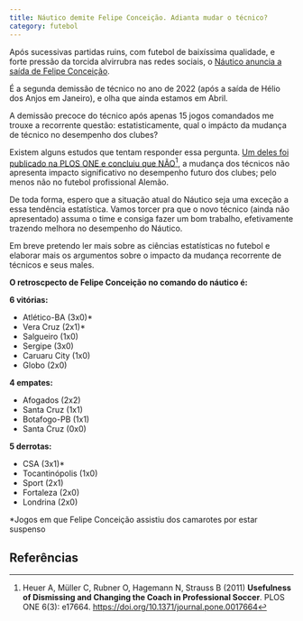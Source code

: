 ```yaml
---
title: Náutico demite Felipe Conceição. Adianta mudar o técnico?
category: futebol
---
```


Após sucessivas partidas ruins, com futebol de baixíssima qualidade, e forte pressão da torcida alvirrubra nas redes sociais, o [Náutico anuncia a saída de Felipe Conceição](https://ge.globo.com/pe/futebol/times/nautico/noticia/2022/04/11/apos-derrota-na-estreia-da-serie-b-nautico-demite-tecnico-felipe-conceicao.ghtml).

É a segunda demissão de técnico no ano de 2022 (após a saída de Hélio dos Anjos em Janeiro), e olha que ainda estamos em Abril.

A demissão precoce do técnico após apenas 15 jogos comandados me trouxe a recorrente questão: estatisticamente, qual o impácto da mudança de técnico no desempenho dos clubes?

Existem alguns estudos que tentam responder essa pergunta. [Um deles foi publicado na PLOS ONE e concluiu que NÃO](https://journals.plos.org/plosone/article/metrics?id=10.1371/journal.pone.0017664#citedHeader)[^Heuer], a mudança dos técnicos não apresenta impacto significativo no desempenho futuro dos clubes; pelo menos não no futebol profissional Alemão.

De toda forma, espero que a situação atual do Náutico seja uma exceção a essa tendência estatística. Vamos torcer pra que o novo técnico (ainda não apresentado) assuma o time e consiga fazer um bom trabalho, efetivamente trazendo melhora no desempenho do Náutico.

Em breve pretendo ler mais sobre as ciências estatísticas no futebol e elaborar mais os argumentos sobre o impacto da mudança recorrente de técnicos e seus males.

**O retroscpecto de Felipe Conceição no comando do náutico é:**

**6 vitórias:** 

* Atlético-BA (3x0)*
* Vera Cruz (2x1)*
* Salgueiro (1x0)
* Sergipe (3x0)
* Caruaru City (1x0)
* Globo (2x0)

**4 empates:**

* Afogados (2x2)
* Santa Cruz (1x1)
* Botafogo-PB (1x1)
* Santa Cruz (0x0)

**5 derrotas:**

* CSA (3x1)*
* Tocantinópolis (1x0)
* Sport (2x1)
* Fortaleza (2x0)
* Londrina (2x0)

*Jogos em que Felipe Conceição assistiu dos camarotes por estar suspenso

## Referências

[^Heuer]: Heuer A, Müller C, Rubner O, Hagemann N, Strauss B (2011) **Usefulness of Dismissing and Changing the Coach in Professional Soccer**. PLOS ONE 6(3): e17664. <https://doi.org/10.1371/journal.pone.0017664>